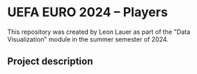 # UEFA EURO 2024 – Players

This repository was created by Leon Lauer as part of the "Data Visualization" module in the summer semester of 2024.


## Project description

